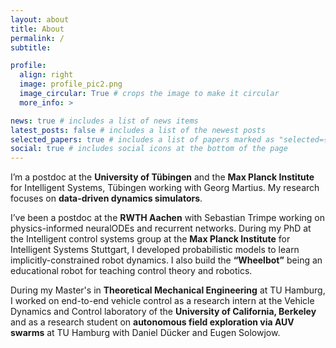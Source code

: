 ```yaml
---
layout: about
title: About
permalink: /
subtitle: 

profile:
  align: right
  image: profile_pic2.png
  image_circular: True # crops the image to make it circular
  more_info: >

news: true # includes a list of news items
latest_posts: false # includes a list of the newest posts
selected_papers: true # includes a list of papers marked as "selected={true}"
social: true # includes social icons at the bottom of the page
---
```


I’m a postdoc at the **University of Tübingen** and the **Max Planck Institute** for Intelligent Systems, Tübingen working with Georg Martius. 
My research focuses on **data-driven dynamics simulators**.

I’ve been a postdoc at the **RWTH Aachen** with Sebastian Trimpe working on physics-informed neuralODEs and recurrent networks. 
During my PhD at the Intelligent control systems group at the **Max Planck Institute** for Intelligent Systems Stuttgart, I developed probabilistic models to learn implicitly-constrained robot dynamics. 
I also build the **“Wheelbot”** being an educational robot for teaching control theory and robotics.

During my Master's in **Theoretical Mechanical Engineering** at TU Hamburg, I worked on end-to-end vehicle control as a research intern at the Vehicle Dynamics and Control
laboratory of the **University of California, Berkeley** and as a research student on **autonomous field exploration via AUV swarms** at TU Hamburg with Daniel Dücker and Eugen Solowjow.